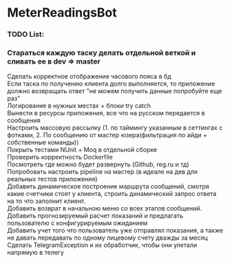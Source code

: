 # MeterReadingsBot  
### TODO List:  
### Стараться каждую таску делать отдельной веткой и сливать ее в dev => master
Сделать корректное отображение часового пояса в бд  
Если таска по получению клиента долго выполняется, то приложение должно возвращать ответ "не можем получить данные попробуйте еще раз"  
Логирование в нужных местах + блоки try catch  
Вынести в ресурсы приложения, все что на русском передается в сообщения  
Настроить массовую рассылку (1. по таймингу указанным в сеттингах с фотками, 2. По сообщению от мастер юзера(фильтрация по айди + собственные команды))  
Покрыть тестами NUnit + Moq в отдельной сборке  
Проверить корректность Dockerfile  
Посмотреть где можно будет развернуть (Github, reg.ru и тд)  
Попробовать настроить pipeline на мастер (в идеале на дев для реальных тестов приложения)  
Добавить динамическое построение маршрута сообщений, смотря какие счетчики стоят у клиента, строить динамический запрос ответа на то что заполнит клиент.  
Добавить возврат в начальною меню со всех этапов сообщений.  
Добавить прогнозируемый расчет показаний и предлагать пользователю с конфигурируемым ожиданием  
Добавить учет того что пользователь уже отправлял показания, а также не давать передавать по одному лицевому счету дважды за месяц
Сделать TelegramException и их обработчик, чтобы они улетали напрямую в телегу  
